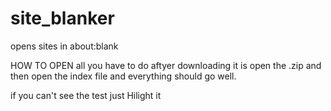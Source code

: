 # site_blanker
opens sites in about:blank




HOW TO OPEN all you have to do aftyer downloading it is open the .zip and then  open the index file and everything should go well.

if you can't see the test just Hilight it
